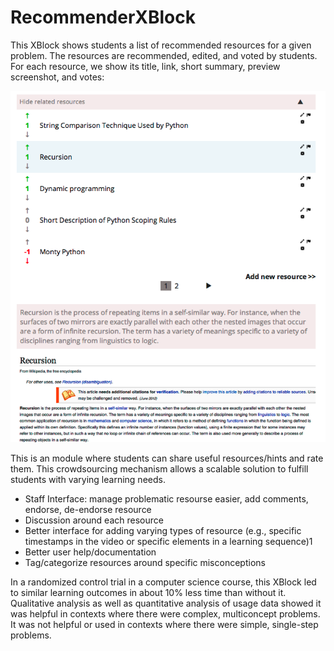 RecommenderXBlock
=================

This XBlock shows students a list of recommended resources for a given
problem. The resources are recommended, edited, and voted by students.
For each resource, we show its title, link, short summary, preview
screenshot, and votes:

![Recommender screenshot](recommender_xblock.png)

This is an module where students can share useful resources/hints and rate
them. This crowdsourcing mechanism allows a scalable solution to fulfill
students with varying learning needs.

* Staff Interface: manage problematic resourse easier, add comments, endorse,
  de-endorse resource
* Discussion around each resource
* Better interface for adding varying types of resource (e.g., specific timestamps
  in the video or specific elements in a learning sequence)1
* Better user help/documentation
* Tag/categorize resources around specific misconceptions

In a randomized control trial in a computer science course, this XBlock led to 
similar learning outcomes in about 10% less time than without it. Qualitative 
analysis as well as quantitative analysis of usage data showed it was helpful 
in contexts where there were complex, multiconcept problems. It was not helpful
or used in contexts where there were simple, single-step problems. 
